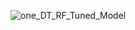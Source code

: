 
![one_DT_RF_Tuned_Model](https://user-images.githubusercontent.com/67468718/106378261-30af5180-6358-11eb-8064-beb2cad9bd13.png)
